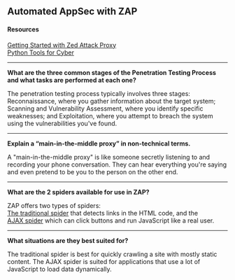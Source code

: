 ## Automated AppSec with ZAP

#### Resources <br/>
[Getting Started with Zed Attack Proxy](https://www.zaproxy.org/getting-started/) <br/>
[Python Tools for Cyber](https://hackersonlineclub.com/python-tools/)

---

**What are the three common stages of the Penetration Testing Process and what tasks are performed at each one?**

The penetration testing process typically involves three stages: Reconnaissance, where you gather information about the target system; Scanning and Vulnerability Assessment, where you identify specific weaknesses; and Exploitation, where you attempt to breach the system using the vulnerabilities you've found.

---

**Explain a “main-in-the-middle proxy” in non-technical terms.**

A "main-in-the-middle proxy" is like someone secretly listening to and recording your phone conversation. They can hear everything you're saying and even pretend to be you to the person on the other end.

---

**What are the 2 spiders available for use in ZAP?**

ZAP offers two types of spiders: <br/>
<u>The traditional spider</u> that detects links in the HTML code, and the <br/><u>AJAX spider</u> which can click buttons and run JavaScript like a real user.

---

**What situations are they best suited for?**

The traditional spider is best for quickly crawling a site with mostly static content. The AJAX spider is suited for applications that use a lot of JavaScript to load data dynamically.